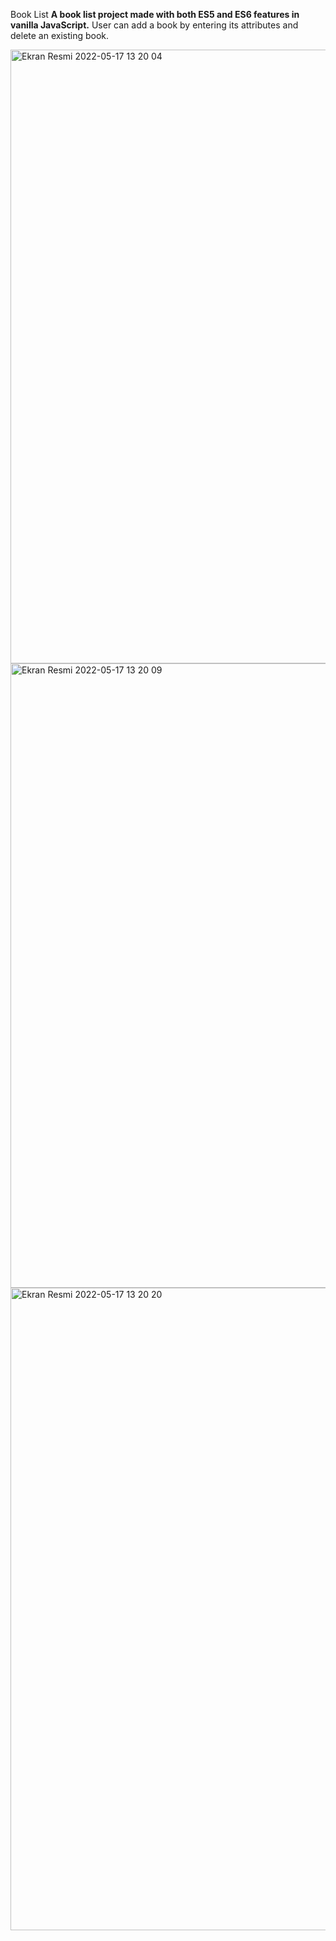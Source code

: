 Book List
**A book list project made with both ES5 and ES6 features in vanilla JavaScript.**
User can add a book by entering its attributes and delete an existing book.

<img width="982" alt="Ekran Resmi 2022-05-17 13 20 04" src="https://user-images.githubusercontent.com/48439107/168791442-319cebb3-d11b-42cc-aa51-5b9aa84fa25a.png">

<img width="999" alt="Ekran Resmi 2022-05-17 13 20 09" src="https://user-images.githubusercontent.com/48439107/168791454-8eec5a8a-fc1f-488b-b754-d4ebb6b26955.png">

<img width="1028" alt="Ekran Resmi 2022-05-17 13 20 20" src="https://user-images.githubusercontent.com/48439107/168791460-04a459b5-242a-4089-a47c-946f0725e023.png">

